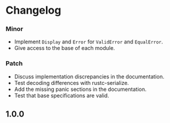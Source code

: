 # Changelog

### Minor

- Implement `Display` and `Error` for `ValidError` and `EqualError`.
- Give access to the base of each module.

### Patch

- Discuss implementation discrepancies in the documentation.
- Test decoding differences with rustc-serialize.
- Add the missing panic sections in the documentation.
- Test that base specifications are valid.

## 1.0.0
